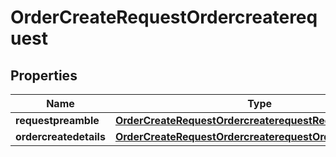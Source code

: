 

# OrderCreateRequestOrdercreaterequest


## Properties

| Name | Type | Description | Notes |
|------------ | ------------- | ------------- | -------------|
|**requestpreamble** | [**OrderCreateRequestOrdercreaterequestRequestpreamble**](OrderCreateRequestOrdercreaterequestRequestpreamble.md) |  |  |
|**ordercreatedetails** | [**OrderCreateRequestOrdercreaterequestOrdercreatedetails**](OrderCreateRequestOrdercreaterequestOrdercreatedetails.md) |  |  [optional] |



